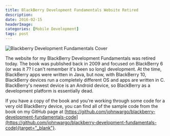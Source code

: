 ```yaml
---
title: BlackBerry Development Fundamentals Website Retired
description: 
date: 2016-02-15
headerImage: 
categories: [Mobile Development]
tags: post
---
```


![Blackberry Development Fundamentals Cover](/images/covers/bbdf-cover-160.png)

The website for my BlackBerry Development Fundamentals was retired today. The book was published back in 2009 and focused on BlackBerry 6 (or was it 7? I can't remember it's been so long) development. At the time, BlackBerry apps were written in Java, but now, with BlackBerry 10, BlackBerry devices run a completely different OS and apps are written in C. BlackBerry's newest device is an Android device, so BlackBerry as a development platform is essentially dead.

If you have a copy of the book and you're working through some code for a very old BlackBerry device, you can find all of the sample code from the book on my GitHub page at [https://github.com/johnwargo/blackberry-development-fundamentals-code](https://github.com/johnwargo/blackberry-development-fundamentals-code){target="_blank"}.